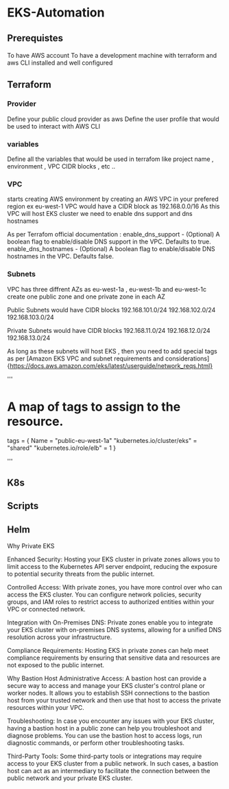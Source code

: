 # EKS-Automation

## Prerequistes 

####
To have AWS account
To have a development machine with terraform and  aws CLI installed and well configured
####

## Terraform

### Provider
Define your public cloud provider as aws
Define the user profile that would be used to interact with AWS CLI

### variables
Define all the variables that would be used in terrafom 
like project name , environment , VPC CIDR blocks , etc ..

### VPC 
starts creating AWS environment by creating an AWS VPC in your prefered region ex eu-west-1
VPC would have a CIDR block as 192.168.0.0/16
As this VPC will host EKS cluster we need to enable dns support and dns hostnames


As per Terrafom official documentation : 
enable_dns_support - (Optional) A boolean flag to enable/disable DNS support in the VPC. Defaults to true.
enable_dns_hostnames - (Optional) A boolean flag to enable/disable DNS hostnames in the VPC. Defaults false.

### Subnets
VPC has three diffrent AZs as eu-west-1a , eu-west-1b and eu-west-1c
create one public zone and one private zone in each AZ

Public Subnets would have CIDR blocks
192.168.101.0/24
192.168.102.0/24
192.168.103.0/24

Private Subnets would have CIDR blocks
192.168.11.0/24
192.168.12.0/24
192.168.13.0/24

As long as these subnets will host EKS , then you need to add special tags as per 
[Amazon EKS VPC and subnet requirements and considerations]{https://docs.aws.amazon.com/eks/latest/userguide/network_reqs.html}

'''
  # A map of tags to assign to the resource.
  tags = {
    Name                        = "public-eu-west-1a"
    "kubernetes.io/cluster/eks" = "shared"
    "kubernetes.io/role/elb"    = 1
  }
  
  '''

## K8s

## Scripts

## Helm

Why Private EKS 

Enhanced Security: Hosting your EKS cluster in private zones allows you to limit access to the Kubernetes API server endpoint, reducing the exposure to potential security threats from the public internet.

Controlled Access: With private zones, you have more control over who can access the EKS cluster. You can configure network policies, security groups, and IAM roles to restrict access to authorized entities within your VPC or connected network.

Integration with On-Premises DNS: Private zones enable you to integrate your EKS cluster with on-premises DNS systems, allowing for a unified DNS resolution across your infrastructure.

Compliance Requirements: Hosting EKS in private zones can help meet compliance requirements by ensuring that sensitive data and resources are not exposed to the public internet.


Why Bastion Host
Administrative Access: A bastion host can provide a secure way to access and manage your EKS cluster's control plane or worker nodes. It allows you to establish SSH connections to the bastion host from your trusted network and then use that host to access the private resources within your VPC.

Troubleshooting: In case you encounter any issues with your EKS cluster, having a bastion host in a public zone can help you troubleshoot and diagnose problems. You can use the bastion host to access logs, run diagnostic commands, or perform other troubleshooting tasks.

Third-Party Tools: Some third-party tools or integrations may require access to your EKS cluster from a public network. In such cases, a bastion host can act as an intermediary to facilitate the connection between the public network and your private EKS cluster.
